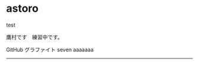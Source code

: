 # astoro
test

鷹村です　練習中です。

GitHub
グラファイト
seven
aaaaaaa


****************************************************************************************
